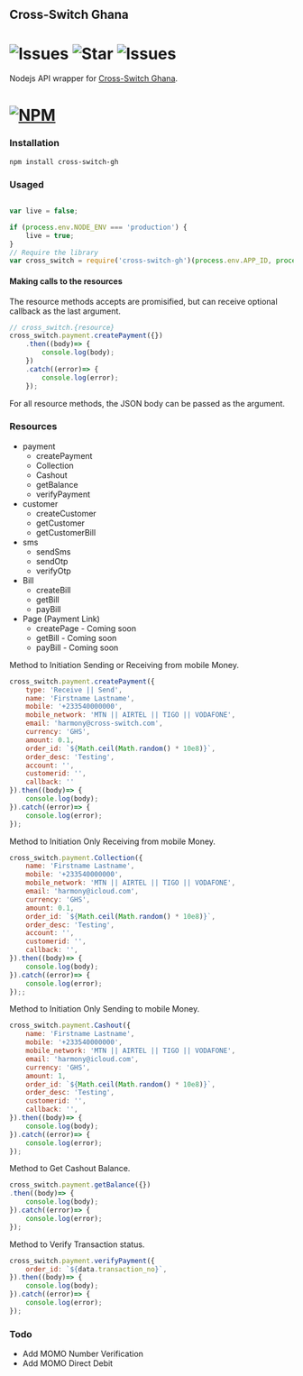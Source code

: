 ## Cross-Switch Ghana 

# ![Issues](https://img.shields.io/github/issues/harmonizerblinks/Cross-Switch-Ghana) ![Star](https://img.shields.io/github/stars/harmonizerblinks/Cross-Switch-Ghana) ![Issues](https://img.shields.io/github/license/harmonizerblinks/Cross-Switch-Ghana)

Nodejs API wrapper for [Cross-Switch Ghana](https://docs.cross-switch.app).

# [![NPM](https://nodei.co/npm/cross-switch-gh.png)](https://nodei.co/npm/cross-switch-gh/)

### Installation

```
npm install cross-switch-gh
```
### Usaged

```js

var live = false;

if (process.env.NODE_ENV === 'production') {
	live = true;
}
// Require the library
var cross_switch = require('cross-switch-gh')(process.env.APP_ID, process.env.APP_KEY, live);

```
#### Making calls to the resources
The resource methods accepts are promisified, but can receive optional callback as the last argument.

```js
// cross_switch.{resource}
cross_switch.payment.createPayment({})
	.then((body)=> {
  		console.log(body);
	})
	.catch((error)=> {
		console.log(error);
	});
```

For all resource methods, the JSON body can be passed as the argument.

### Resources

- payment
  - createPayment
  - Collection
  - Cashout
  - getBalance
  - verifyPayment
- customer
  - createCustomer
  - getCustomer
  - getCustomerBill
- sms 
  - sendSms
  - sendOtp
  - verifyOtp
- Bill 
  - createBill
  - getBill
  - payBill
- Page (Payment Link)
  - createPage - Coming soon
  - getBill - Coming soon
  - payBill - Coming soon

Method to Initiation Sending or Receiving from mobile Money.

```js
cross_switch.payment.createPayment({
	type: 'Receive || Send',
	name: 'Firstname Lastname',
	mobile: '+233540000000',
	mobile_network: 'MTN || AIRTEL || TIGO || VODAFONE',
	email: 'harmony@cross-switch.com',
	currency: 'GHS',
	amount: 0.1,
	order_id: `${Math.ceil(Math.random() * 10e8)}`,
	order_desc: 'Testing',
	account: '',
	customerid: '',
	callback: ''
}).then((body)=> {
	console.log(body);
}).catch((error)=> {
	console.log(error);
});
```

Method to Initiation Only Receiving from mobile Money.

```js
cross_switch.payment.Collection({
	name: 'Firstname Lastname',
	mobile: '+233540000000',
	mobile_network: 'MTN || AIRTEL || TIGO || VODAFONE',
	email: 'harmony@icloud.com',
	currency: 'GHS',
	amount: 0.1,
	order_id: `${Math.ceil(Math.random() * 10e8)}`,
	order_desc: 'Testing',
	account: '',
	customerid: '',
	callback: '',
}).then((body)=> {
	console.log(body);
}).catch((error)=> {
	console.log(error);
});;
```

Method to Initiation Only Sending to mobile Money.

```js
cross_switch.payment.Cashout({
	name: 'Firstname Lastname',
	mobile: '+233540000000',
	mobile_network: 'MTN || AIRTEL || TIGO || VODAFONE',
	email: 'harmony@icloud.com',
	currency: 'GHS',
	amount: 1,
	order_id: `${Math.ceil(Math.random() * 10e8)}`,
	order_desc: 'Testing',
	customerid: '',
	callback: '',
}).then((body)=> {
	console.log(body);
}).catch((error)=> {
	console.log(error);
});
```


Method to Get Cashout Balance.

```js
cross_switch.payment.getBalance({})
.then((body)=> {
	console.log(body);
}).catch((error)=> {
	console.log(error);
});
```

Method to Verify Transaction status.

```js
cross_switch.payment.verifyPayment({
	order_id: `${data.transaction_no}`,
}).then((body)=> {
	console.log(body);
}).catch((error)=> {
	console.log(error);
});
```
  

### Todo

- Add MOMO Number Verification
- Add MOMO Direct Debit

